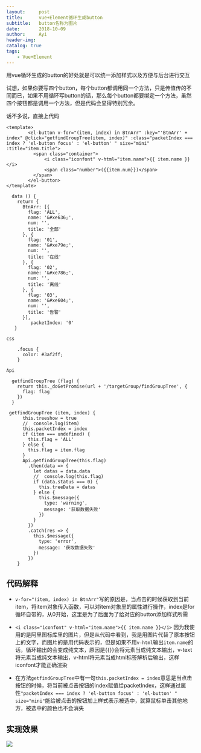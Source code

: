 ```yaml
---
layout:     post
title:      vue+Element循环生成button
subtitle:   button名称为图片
date:       2018-10-09
author:     Ayi
header-img: 
catalog: true
tags:
    - Vue+Element
---
```


用vue循环生成的button的好处就是可以统一添加样式以及方便与后台进行交互

试想，如果你要写四个button，每个button都调用同一个方法，只是传值传的不同而已，如果不用循环写button的话，那么每个button都要绑定一个方法，虽然四个按钮都是调用一个方法，但是代码会显得特别冗余。

话不多说，直接上代码

```
<template>
        <el-button v-for="(item, index) in BtnArr" :key="'BtnArr' + index" @click="getfindGroupTree(item, index)" :class="packetIndex === index ? 'el-button focus' : 'el-button' " size="mini" :title="item.title">
          <span class="container">
              <i class="iconfont" v-html="item.name">{{ item.name }}</i>
              <span class="number">({{item.num}})</span>
          </span>
        </el-button>
</template>
```

```
  data () {
    return {
      BtnArr: [{
        flag: 'ALL',
        name: '&#xe636;',
        num: '',
        title: '全部'
      }, {
        flag: '01',
        name: '&#xe79e;',
        num: '',
        title: '在线'
      }, {
        flag: '02',
        name: '&#xe786;',
        num: '',
        title: '离线'
      }, {
        flag: '03',
        name: '&#xe604;',
        num: '',
        title: '告警'
      }],
		 packetIndex: '0'
   }
```

```
css

    .focus {
      color: #3af2ff;
    }
```

```
Api

  getfindGroupTree (flag) {
    return this._doGetPromise(url + '/targetGroup/findGroupTree', {
      flag: flag
    })
  }

 getfindGroupTree (item, index) {
      this.treeshow = true
      //  console.log(item)
      this.packetIndex = index
      if (item === undefined) {
        this.flag = 'ALL'
      } else {
        this.flag = item.flag
      }
      Api.getfindGroupTree(this.flag)
        .then(data => {
          let datas = data.data
          //  console.log(this.flag)
          if (data.status === 0) {
            this.treeData = datas
          } else {
            this.$message({
              type: 'warning',
              message: '获取数据失败'
            })
          }
        })
        .catch(res => {
          this.$message({
            type: 'error',
            message: '获取数据失败'
          })
        })
    }
```

## 代码解释

* `v-for="(item, index) in BtnArr"`写的原因是，当点击的时候获取到当前item，将item对象传入函数，可以对item对象里的属性进行操作，index是for循环自带的，从0开始，这里是为了后面为了给对应的button添加样式所需

* `<i class="iconfont" v-html="item.name">{{ item.name }}</i>` 因为我使用的是阿里图标库里的图片，但是从代码中看到，我是用图片代替了原本按钮上的文字，而图片的是用代码表示的，但是如果不用`v-html`输出`item.name`的话，循环输出的会变成纯文本，原因是{{}}会将元素当成纯文本输出，v-text将元素当成纯文本输出，v-html将元素当成html标签解析后输出，这样iconfont才能正确渲染

* 在方法`getfindGroupTree`中有一句`this.packetIndex = index`意思是当点击按钮的时候，将当前被点击按钮的index赋值给packetIndex，这样通过属性`"packetIndex === index ? 'el-button focus' : 'el-button' " size="mini"`能给被点击的按钮加上样式表示被选中，就算鼠标单击其他地方，被选中的颜色也不会消失

## 实现效果

![](https://i.imgur.com/i0YJqO2.gif)